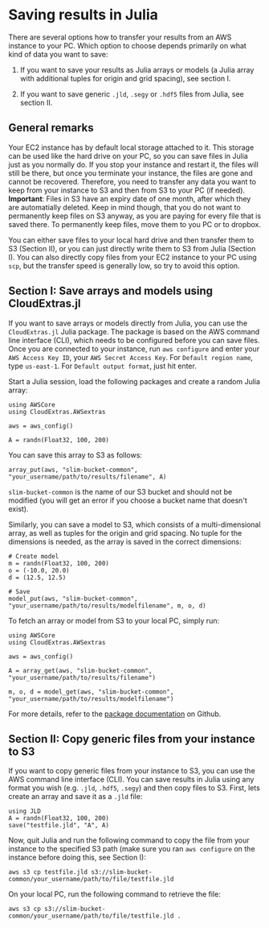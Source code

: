 # Saving results in Julia

There are several options how to transfer your results from an AWS instance to your PC. Which option to choose depends primarily on what kind of data you want to save:

1. If you want to save your results as Julia arrays or models (a Julia array with additional tuples for origin and grid spacing), see section I.

2. If you want to save generic `.jld`, `.segy` or `.hdf5` files from Julia, see section II.

## General remarks

Your EC2 instance has by default local storage attached to it. This storage can be used like the hard drive on your PC, so you can save files in Julia just as you normally do. If you stop your instance and restart it, the files will still be there, but once you terminate your instance, the files are gone and cannot be recovered. Therefore, you need to transfer any data you want to keep from your instance to S3 and then from S3 to your PC (if needed). **Important**: Files in S3 have an expiry date of one month, after which they are automatially deleted. Keep in mind though, that you do not want to permanently keep files on S3 anyway, as you are paying for every file that is saved there. To permanently keep files, move them to you PC or to dropbox.

You can either save files to your local hard drive and then transfer them to S3 (Section II), or you can just directly write them to S3 from Julia (Section I). You can also directly copy files from your EC2 instance to your PC using `scp`, but the transfer speed is generally low, so try to avoid this option.

## Section I: Save arrays and models using CloudExtras.jl

If you want to save arrays or models directly from Julia, you can use the `CloudExtras.jl` Julia package. The package is based on the AWS command line interface (CLI), which needs to be configured before you can save files. Once you are connected to your instance, run `aws configure` and enter your `AWS Access Key ID`, your `AWS Secret Access Key`. For `Default region name`, type `us-east-1`. For `Default output format`, just hit enter.

Start a Julia session, load the following packages and create a random Julia array:

```
using AWSCore
using CloudExtras.AWSextras

aws = aws_config()

A = randn(Float32, 100, 200)
```

You can save this array to S3 as follows:

```
array_put(aws, "slim-bucket-common", "your_username/path/to/results/filename", A)
```

`slim-bucket-common` is the name of our S3 bucket and should not be modified (you will get an error if you choose a bucket name that doesn't exist).

Similarly, you can save a model to S3, which consists of a multi-dimensional array, as well as tuples for the origin and grid spacing. No tuple for the dimensions is needed, as the array is saved in the correct dimensions:

```
# Create model
m = randn(Float32, 100, 200)
o = (-10.0, 20.0)
d = (12.5, 12.5)

# Save
model_put(aws, "slim-bucket-common", "your_username/path/to/results/modelfilename", m, o, d)
```

To fetch an array or model from S3 to your local PC, simply run:

```
using AWSCore
using CloudExtras.AWSextras

aws = aws_config()

A = array_get(aws, "slim-bucket-common", "your_username/path/to/results/filename")

m, o, d = model_get(aws, "slim-bucket-common", "your_username/path/to/results/modelfilename")
```

For more details, refer to the [package documentation](https://github.com/slimgroup/CloudExtras.jl) on Github.


## Section II: Copy generic files from your instance to S3

If you want to copy generic files from your instance to S3, you can use the AWS command line interface (CLI). You can save results in Julia using any format you wish (e.g. `.jld`, `.hdf5`, `.segy`) and then copy files to S3. First, lets create an array and save it as a `.jld` file:

```
using JLD
A = randn(Float32, 100, 200)
save("testfile.jld", "A", A)
```

Now, quit Julia and run the following command to copy the file from your instance to the specified S3 path (make sure you ran `aws configure` on the instance before doing this, see Section I):

```
aws s3 cp testfile.jld s3://slim-bucket-common/your_username/path/to/file/testfile.jld
```

On your local PC, run the following command to retrieve the file:

```
aws s3 cp s3://slim-bucket-common/your_username/path/to/file/testfile.jld .
```

